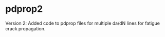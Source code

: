 # pdprop2
Version 2: Added code to pdprop files  for multiple   da/dN  lines for fatigue crack propagation.
